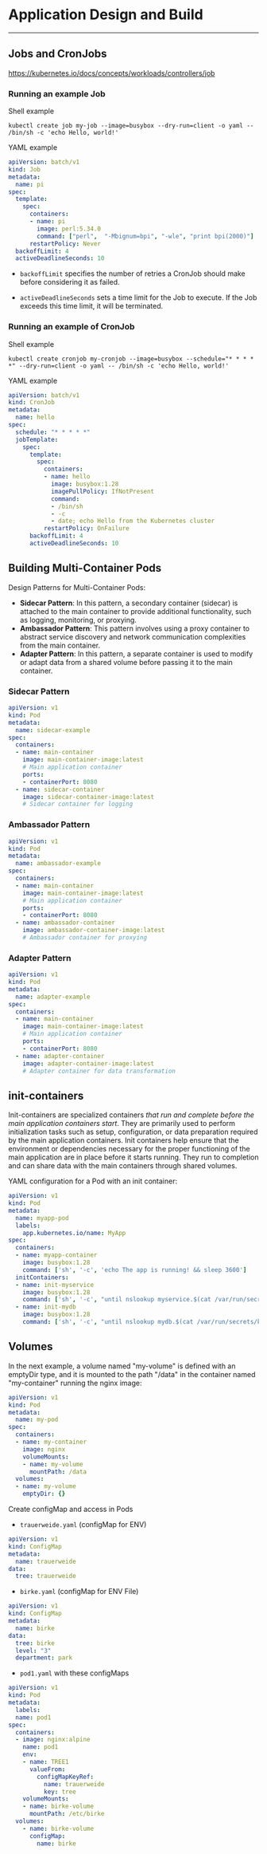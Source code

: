 # Application Design and Build

------------------------------

## Jobs and CronJobs

<https://kubernetes.io/docs/concepts/workloads/controllers/job>

### Running an example Job

Shell example

```shell
kubectl create job my-job --image=busybox --dry-run=client -o yaml -- /bin/sh -c 'echo Hello, world!'
```

YAML example

```yaml
apiVersion: batch/v1
kind: Job
metadata:
  name: pi
spec:
  template:
    spec:
      containers:
      - name: pi
        image: perl:5.34.0
        command: ["perl",  "-Mbignum=bpi", "-wle", "print bpi(2000)"]
      restartPolicy: Never
  backoffLimit: 4
  activeDeadlineSeconds: 10
```

- `backoffLimit` specifies the number of retries a CronJob should make before considering it as failed.

- `activeDeadlineSeconds` sets a time limit for the Job to execute. If the Job exceeds this time limit, it will be terminated.

### Running an example of CronJob

Shell example

```shell
kubectl create cronjob my-cronjob --image=busybox --schedule="* * * * *" --dry-run=client -o yaml -- /bin/sh -c 'echo Hello, world!'
```

YAML example

```yaml
apiVersion: batch/v1
kind: CronJob
metadata:
  name: hello
spec:
  schedule: "* * * * *"
  jobTemplate:
    spec:
      template:
        spec:
          containers:
          - name: hello
            image: busybox:1.28
            imagePullPolicy: IfNotPresent
            command:
            - /bin/sh
            - -c
            - date; echo Hello from the Kubernetes cluster
          restartPolicy: OnFailure
      backoffLimit: 4
      activeDeadlineSeconds: 10
```

## Building Multi-Container Pods

Design Patterns for Multi-Container Pods:

- **Sidecar Pattern**: In this pattern, a secondary container (sidecar) is attached to the main container to provide additional functionality, such as logging, monitoring, or proxying.
- **Ambassador Pattern**: This pattern involves using a proxy container to abstract service discovery and network communication complexities from the main container.
- **Adapter Pattern**: In this pattern, a separate container is used to modify or adapt data from a shared volume before passing it to the main container.

### Sidecar Pattern

```yaml
apiVersion: v1
kind: Pod
metadata:
  name: sidecar-example
spec:
  containers:
  - name: main-container
    image: main-container-image:latest
    # Main application container
    ports:
    - containerPort: 8080
  - name: sidecar-container
    image: sidecar-container-image:latest
    # Sidecar container for logging
```

### Ambassador Pattern

```yaml
apiVersion: v1
kind: Pod
metadata:
  name: ambassador-example
spec:
  containers:
  - name: main-container
    image: main-container-image:latest
    # Main application container
    ports:
    - containerPort: 8080
  - name: ambassador-container
    image: ambassador-container-image:latest
    # Ambassador container for proxying
```

### Adapter Pattern

```yaml
apiVersion: v1
kind: Pod
metadata:
  name: adapter-example
spec:
  containers:
  - name: main-container
    image: main-container-image:latest
    # Main application container
    ports:
    - containerPort: 8080
  - name: adapter-container
    image: adapter-container-image:latest
    # Adapter container for data transformation
```

## init-containers

Init-containers are specialized containers *that run and complete before the main application containers start*. They are primarily used to perform initialization tasks such as setup, configuration, or data preparation required by the main application containers. Init containers help ensure that the environment or dependencies necessary for the proper functioning of the main application are in place before it starts running. They run to completion and can share data with the main containers through shared volumes.

YAML configuration for a Pod with an init container:

```yaml
apiVersion: v1
kind: Pod
metadata:
  name: myapp-pod
  labels:
    app.kubernetes.io/name: MyApp
spec:
  containers:
  - name: myapp-container
    image: busybox:1.28
    command: ['sh', '-c', 'echo The app is running! && sleep 3600']
  initContainers:
  - name: init-myservice
    image: busybox:1.28
    command: ['sh', '-c', "until nslookup myservice.$(cat /var/run/secrets/kubernetes.io/serviceaccount/namespace).svc.cluster.local; do echo waiting for myservice; sleep 2; done"]
  - name: init-mydb
    image: busybox:1.28
    command: ['sh', '-c', "until nslookup mydb.$(cat /var/run/secrets/kubernetes.io/serviceaccount/namespace).svc.cluster.local; do echo waiting for mydb; sleep 2; done"]
```

## Volumes

In the next example, a volume named "my-volume" is defined with an emptyDir type, and it is mounted to the path "/data" in the container named "my-container" running the nginx image:

```yaml
apiVersion: v1
kind: Pod
metadata:
  name: my-pod
spec:
  containers:
  - name: my-container
    image: nginx
    volumeMounts:
    - name: my-volume
      mountPath: /data
  volumes:
  - name: my-volume
    emptyDir: {}
```

Create configMap and access in Pods

- `trauerweide.yaml` (configMap for ENV)

```yaml
apiVersion: v1
kind: ConfigMap
metadata:
  name: trauerweide
data:
  tree: trauerweide
```

- `birke.yaml` (configMap for ENV File)

```yaml
apiVersion: v1
kind: ConfigMap
metadata:
  name: birke
data:
  tree: birke
  level: "3"
  department: park
```

- `pod1.yaml` with these configMaps

```yaml
apiVersion: v1
kind: Pod
metadata:
  labels:
  name: pod1
spec:
  containers:
  - image: nginx:alpine
    name: pod1
    env:
    - name: TREE1
      valueFrom:
        configMapKeyRef:
          name: trauerweide
          key: tree
    volumeMounts:
    - name: birke-volume
      mountPath: /etc/birke
  volumes:
    - name: birke-volume
      configMap:
        name: birke
```
